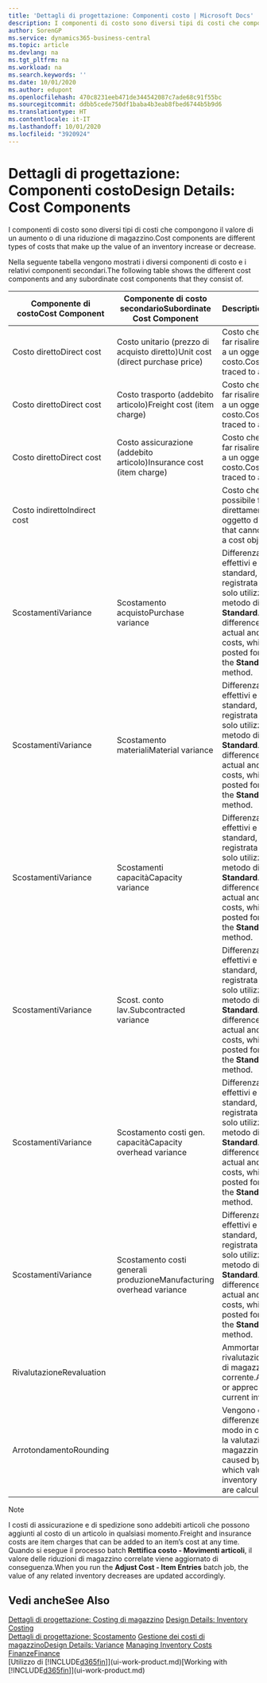 ```yaml
---
title: 'Dettagli di progettazione: Componenti costo | Microsoft Docs'
description: I componenti di costo sono diversi tipi di costi che compongono il valore di un aumento o di una riduzione di magazzino.
author: SorenGP
ms.service: dynamics365-business-central
ms.topic: article
ms.devlang: na
ms.tgt_pltfrm: na
ms.workload: na
ms.search.keywords: ''
ms.date: 10/01/2020
ms.author: edupont
ms.openlocfilehash: 470c8231eeb471de344542087c7ade68c91f55bc
ms.sourcegitcommit: ddbb5cede750df1baba4b3eab8fbed6744b5b9d6
ms.translationtype: HT
ms.contentlocale: it-IT
ms.lasthandoff: 10/01/2020
ms.locfileid: "3920924"
---
```

# <a name="design-details-cost-components"></a><span data-ttu-id="e8355-103">Dettagli di progettazione: Componenti costo</span><span class="sxs-lookup"><span data-stu-id="e8355-103">Design Details: Cost Components</span></span>
<span data-ttu-id="e8355-104">I componenti di costo sono diversi tipi di costi che compongono il valore di un aumento o di una riduzione di magazzino.</span><span class="sxs-lookup"><span data-stu-id="e8355-104">Cost components are different types of costs that make up the value of an inventory increase or decrease.</span></span>  

 <span data-ttu-id="e8355-105">Nella seguente tabella vengono mostrati i diversi componenti di costo e i relativi componenti secondari.</span><span class="sxs-lookup"><span data-stu-id="e8355-105">The following table shows the different cost components and any subordinate cost components that they consist of.</span></span>  

|<span data-ttu-id="e8355-106">Componente di costo</span><span class="sxs-lookup"><span data-stu-id="e8355-106">Cost Component</span></span>|<span data-ttu-id="e8355-107">Componente di costo secondario</span><span class="sxs-lookup"><span data-stu-id="e8355-107">Subordinate Cost Component</span></span>|<span data-ttu-id="e8355-108">Description</span><span class="sxs-lookup"><span data-stu-id="e8355-108">Description</span></span>|  
|--------------------|--------------------------------|---------------------------------------|  
|<span data-ttu-id="e8355-109">Costo diretto</span><span class="sxs-lookup"><span data-stu-id="e8355-109">Direct cost</span></span>|<span data-ttu-id="e8355-110">Costo unitario (prezzo di acquisto diretto)</span><span class="sxs-lookup"><span data-stu-id="e8355-110">Unit cost (direct purchase price)</span></span>|<span data-ttu-id="e8355-111">Costo che è possibile far risalire direttamente a un oggetto di costo.</span><span class="sxs-lookup"><span data-stu-id="e8355-111">Cost that can be traced to a cost object.</span></span>|  
|<span data-ttu-id="e8355-112">Costo diretto</span><span class="sxs-lookup"><span data-stu-id="e8355-112">Direct cost</span></span>|<span data-ttu-id="e8355-113">Costo trasporto (addebito articolo)</span><span class="sxs-lookup"><span data-stu-id="e8355-113">Freight cost (item charge)</span></span>|<span data-ttu-id="e8355-114">Costo che è possibile far risalire direttamente a un oggetto di costo.</span><span class="sxs-lookup"><span data-stu-id="e8355-114">Cost that can be traced to a cost object.</span></span>|  
|<span data-ttu-id="e8355-115">Costo diretto</span><span class="sxs-lookup"><span data-stu-id="e8355-115">Direct cost</span></span>|<span data-ttu-id="e8355-116">Costo assicurazione (addebito articolo)</span><span class="sxs-lookup"><span data-stu-id="e8355-116">Insurance cost (item charge)</span></span>|<span data-ttu-id="e8355-117">Costo che è possibile far risalire direttamente a un oggetto di costo.</span><span class="sxs-lookup"><span data-stu-id="e8355-117">Cost that can be traced to a cost object.</span></span>|  
|<span data-ttu-id="e8355-118">Costo indiretto</span><span class="sxs-lookup"><span data-stu-id="e8355-118">Indirect cost</span></span>||<span data-ttu-id="e8355-119">Costo che non è possibile far risalire direttamente a un oggetto di costo.</span><span class="sxs-lookup"><span data-stu-id="e8355-119">Cost that cannot be traced to a cost object.</span></span>|  
|<span data-ttu-id="e8355-120">Scostamenti</span><span class="sxs-lookup"><span data-stu-id="e8355-120">Variance</span></span>|<span data-ttu-id="e8355-121">Scostamento acquisto</span><span class="sxs-lookup"><span data-stu-id="e8355-121">Purchase variance</span></span>|<span data-ttu-id="e8355-122">Differenza tra costi effettivi e costi standard, che viene registrata per gli articoli solo utilizzando il metodo di costing **Standard**.</span><span class="sxs-lookup"><span data-stu-id="e8355-122">The difference between actual and standard costs, which is only posted for items using the **Standard** costing method.</span></span>|  
|<span data-ttu-id="e8355-123">Scostamenti</span><span class="sxs-lookup"><span data-stu-id="e8355-123">Variance</span></span>|<span data-ttu-id="e8355-124">Scostamento materiali</span><span class="sxs-lookup"><span data-stu-id="e8355-124">Material variance</span></span>|<span data-ttu-id="e8355-125">Differenza tra costi effettivi e costi standard, che viene registrata per gli articoli solo utilizzando il metodo di costing **Standard**.</span><span class="sxs-lookup"><span data-stu-id="e8355-125">The difference between actual and standard costs, which is only posted for items using the **Standard** costing method.</span></span>|  
|<span data-ttu-id="e8355-126">Scostamenti</span><span class="sxs-lookup"><span data-stu-id="e8355-126">Variance</span></span>|<span data-ttu-id="e8355-127">Scostamenti capacità</span><span class="sxs-lookup"><span data-stu-id="e8355-127">Capacity variance</span></span>|<span data-ttu-id="e8355-128">Differenza tra costi effettivi e costi standard, che viene registrata per gli articoli solo utilizzando il metodo di costing **Standard**.</span><span class="sxs-lookup"><span data-stu-id="e8355-128">The difference between actual and standard costs, which is only posted for items using the **Standard** costing method.</span></span>|  
|<span data-ttu-id="e8355-129">Scostamenti</span><span class="sxs-lookup"><span data-stu-id="e8355-129">Variance</span></span>|<span data-ttu-id="e8355-130">Scost. conto lav.</span><span class="sxs-lookup"><span data-stu-id="e8355-130">Subcontracted variance</span></span>|<span data-ttu-id="e8355-131">Differenza tra costi effettivi e costi standard, che viene registrata per gli articoli solo utilizzando il metodo di costing **Standard**.</span><span class="sxs-lookup"><span data-stu-id="e8355-131">The difference between actual and standard costs, which is only posted for items using the **Standard** costing method.</span></span>|  
|<span data-ttu-id="e8355-132">Scostamenti</span><span class="sxs-lookup"><span data-stu-id="e8355-132">Variance</span></span>|<span data-ttu-id="e8355-133">Scostamento costi gen. capacità</span><span class="sxs-lookup"><span data-stu-id="e8355-133">Capacity overhead variance</span></span>|<span data-ttu-id="e8355-134">Differenza tra costi effettivi e costi standard, che viene registrata per gli articoli solo utilizzando il metodo di costing **Standard**.</span><span class="sxs-lookup"><span data-stu-id="e8355-134">The difference between actual and standard costs, which is only posted for items using the **Standard** costing method.</span></span>|  
|<span data-ttu-id="e8355-135">Scostamenti</span><span class="sxs-lookup"><span data-stu-id="e8355-135">Variance</span></span>|<span data-ttu-id="e8355-136">Scostamento costi generali produzione</span><span class="sxs-lookup"><span data-stu-id="e8355-136">Manufacturing overhead variance</span></span>|<span data-ttu-id="e8355-137">Differenza tra costi effettivi e costi standard, che viene registrata per gli articoli solo utilizzando il metodo di costing **Standard**.</span><span class="sxs-lookup"><span data-stu-id="e8355-137">The difference between actual and standard costs, which is only posted for items using the **Standard** costing method.</span></span>|  
|<span data-ttu-id="e8355-138">Rivalutazione</span><span class="sxs-lookup"><span data-stu-id="e8355-138">Revaluation</span></span>||<span data-ttu-id="e8355-139">Ammortamento o rivalutazione del valore di magazzino corrente.</span><span class="sxs-lookup"><span data-stu-id="e8355-139">A depreciation or appreciation of the current inventory value.</span></span>|  
|<span data-ttu-id="e8355-140">Arrotondamento</span><span class="sxs-lookup"><span data-stu-id="e8355-140">Rounding</span></span>||<span data-ttu-id="e8355-141">Vengono calcolate le differenze causate dal modo in cui diminuisce la valutazione del magazzino.</span><span class="sxs-lookup"><span data-stu-id="e8355-141">Residuals caused by the way in which valuation of inventory decreases are calculated.</span></span>|  

> [!NOTE]  
>  <span data-ttu-id="e8355-142">I costi di assicurazione e di spedizione sono addebiti articoli che possono aggiunti al costo di un articolo in qualsiasi momento.</span><span class="sxs-lookup"><span data-stu-id="e8355-142">Freight and insurance costs are item charges that can be added to an item’s cost at any time.</span></span> <span data-ttu-id="e8355-143">Quando si esegue il processo batch **Rettifica costo - Movimenti articoli**, il valore delle riduzioni di magazzino correlate viene aggiornato di conseguenza.</span><span class="sxs-lookup"><span data-stu-id="e8355-143">When you run the **Adjust Cost - Item Entries** batch job, the value of any related inventory decreases are updated accordingly.</span></span>  

## <a name="see-also"></a><span data-ttu-id="e8355-144">Vedi anche</span><span class="sxs-lookup"><span data-stu-id="e8355-144">See Also</span></span>  
 <span data-ttu-id="e8355-145">[Dettagli di progettazione: Costing di magazzino](design-details-inventory-costing.md) </span><span class="sxs-lookup"><span data-stu-id="e8355-145">[Design Details: Inventory Costing](design-details-inventory-costing.md) </span></span>  
 <span data-ttu-id="e8355-146">[Dettagli di progettazione: Scostamento](design-details-variance.md) [Gestione dei costi di magazzino](finance-manage-inventory-costs.md)</span><span class="sxs-lookup"><span data-stu-id="e8355-146">[Design Details: Variance](design-details-variance.md) [Managing Inventory Costs](finance-manage-inventory-costs.md)</span></span>  
 [<span data-ttu-id="e8355-147">Finanze</span><span class="sxs-lookup"><span data-stu-id="e8355-147">Finance</span></span>](finance.md)  
 <span data-ttu-id="e8355-148">[Utilizzo di [!INCLUDE[d365fin](includes/d365fin_md.md)]](ui-work-product.md)</span><span class="sxs-lookup"><span data-stu-id="e8355-148">[Working with [!INCLUDE[d365fin](includes/d365fin_md.md)]](ui-work-product.md)</span></span>  
